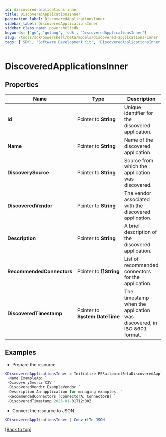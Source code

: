 ```yaml
---
id: discovered-applications-inner
title: DiscoveredApplicationsInner
pagination_label: DiscoveredApplicationsInner
sidebar_label: DiscoveredApplicationsInner
sidebar_class_name: powershellsdk
keywords: ['go', 'golang', 'sdk', 'DiscoveredApplicationsInner'] 
slug: /tools/sdk/powershell/beta/models/discovered-applications-inner
tags: ['SDK', 'Software Development Kit', 'DiscoveredApplicationsInner']
---
```



# DiscoveredApplicationsInner

## Properties

Name | Type | Description | Notes
------------ | ------------- | ------------- | -------------
**Id** |  Pointer to **String** | Unique identifier for the discovered application. | [optional] 
**Name** |  Pointer to **String** | Name of the discovered application. | [optional] 
**DiscoverySource** |  Pointer to **String** | Source from which the application was discovered. | [optional] 
**DiscoveredVendor** |  Pointer to **String** | The vendor associated with the discovered application. | [optional] 
**Description** |  Pointer to **String** | A brief description of the discovered application. | [optional] 
**RecommendedConnectors** |  Pointer to **[]String** | List of recommended connectors for the application. | [optional] 
**DiscoveredTimestamp** |  Pointer to **System.DateTime** | The timestamp when the application was discovered, in ISO 8601 format. | [optional] 

## Examples

- Prepare the resource
```powershell
$DiscoveredApplicationsInner = Initialize-PSSailpointBetaDiscoveredApplicationsInner  -Id null `
 -Name ExampleApp `
 -DiscoverySource CSV `
 -DiscoveredVendor ExampleVendor `
 -Description An application for managing examples. `
 -RecommendedConnectors [ConnectorA, ConnectorB] `
 -DiscoveredTimestamp 2023-01-01T12:00Z
```

- Convert the resource to JSON
```powershell
$DiscoveredApplicationsInner | ConvertTo-JSON
```


[[Back to top]](#) 

